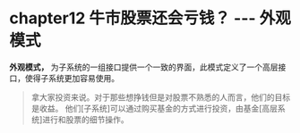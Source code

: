 # chapter12 牛市股票还会亏钱？ --- 外观模式

**外观模式，** 为子系统的一组接口提供一个一致的界面，此模式定义了一个高层接口，使得子系统更加容易使用。

> 拿大家投资来说。对于那些想挣钱但是对股票不熟悉的人而言，他们的目标是收益。
> 他们[子系统]可以通过购买基金的方式进行投资，由基金[高层系统]进行和股票的细节操作。

